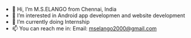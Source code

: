 - 👋 Hi, I’m M.S.ELANGO from Chennai, India
- 👀 I’m interested in Android app developmen and website development
- 🌱 I’m currently doing Internship
- 📫 You can reach me in:
      Email: mselango2000@gmail.com
      

<!---
Elangotech/Elangotech is a ✨ special ✨ repository because its `README.md` (this file) appears on your GitHub profile.
You can click the Preview link to take a look at your changes.
--->
